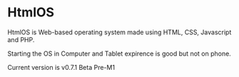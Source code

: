 # HtmlOS

HtmlOS is Web-based operating system made using HTML, CSS, Javascript and PHP.

Starting the OS in Computer and Tablet expirence is good but not on phone.

Current version is v0.7.1 Beta Pre-M1
